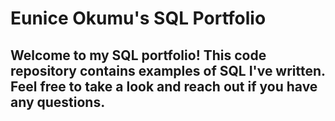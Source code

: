 # Eunice Okumu's SQL Portfolio

## Welcome to my SQL portfolio! This code repository contains examples of SQL I've written. Feel free to take a look and reach out if you have any questions.
